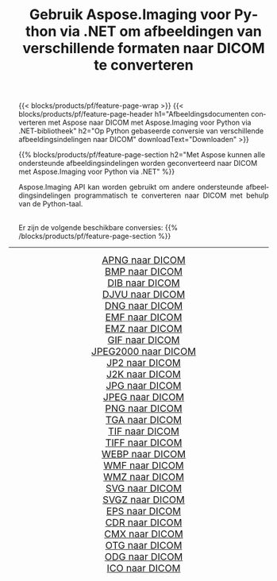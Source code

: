 ﻿---
title: Gebruik Aspose.Imaging voor Python via .NET om afbeeldingen van verschillende formaten naar DICOM te converteren 
weight: 3920
url: /nl/python-net/conversion/to/dicom 
lang: nl
langdirlevel: 2
locales: zh-hans,ja,it,ru,de,es,fr,nl,id,lt,pl,pt,vi,tr,ko,zh-hant,ar,hi,th,sv,cs,uk,he
description: U kunt Aspose.Imaging voor Python gebruiken via de .NET-bibliotheek om van verschillende formaten naar DICOM te converteren
---

{{< blocks/products/pf/feature-page-wrap >}}
{{< blocks/products/pf/feature-page-header h1="Afbeeldingsdocumenten converteren met Aspose naar DICOM met Aspose.Imaging voor Python via .NET-bibliotheek" h2="Op Python gebaseerde conversie van verschillende afbeeldingsindelingen naar DICOM" downloadText="Downloaden" >}}


{{% blocks/products/pf/feature-page-section  h2="Met Aspose kunnen alle ondersteunde afbeeldingsindelingen worden geconverteerd naar DICOM met Aspose.Imaging voor Python via .NET" %}}
<p align=justify>Aspose.Imaging API kan worden gebruikt om andere ondersteunde afbeeldingsindelingen programmatisch te converteren naar DICOM met behulp van de Python-taal.</p>
<br/>
Er zijn de volgende beschikbare conversies:
{{% /blocks/products/pf/feature-page-section %}}
<div class="container-fluid productfamilypage bg-gray">
    <div class="convertypes bg-gray agp-content section">
        <div class="container">
		<hr style="margin-left:-20px;"/>
		<div class="row other-converters" style="gap: 10px;font-size: 19px;text-align:center;">
		    <div class='col-md-2 other-converter remove-lp remove-rp'><a href="/imaging/nl/python-net/conversion/apng-to-dicom" style="padding:15px;">APNG naar DICOM</a></div>
<div class='col-md-2 other-converter remove-lp remove-rp'><a href="/imaging/nl/python-net/conversion/bmp-to-dicom" style="padding:15px;">BMP naar DICOM</a></div>
<div class='col-md-2 other-converter remove-lp remove-rp'><a href="/imaging/nl/python-net/conversion/dib-to-dicom" style="padding:15px;">DIB naar DICOM</a></div>
<div class='col-md-2 other-converter remove-lp remove-rp'><a href="/imaging/nl/python-net/conversion/djvu-to-dicom" style="padding:15px;">DJVU naar DICOM</a></div>
<div class='col-md-2 other-converter remove-lp remove-rp'><a href="/imaging/nl/python-net/conversion/dng-to-dicom" style="padding:15px;">DNG naar DICOM</a></div>
<div class='col-md-2 other-converter remove-lp remove-rp'><a href="/imaging/nl/python-net/conversion/emf-to-dicom" style="padding:15px;">EMF naar DICOM</a></div>
<div class='col-md-2 other-converter remove-lp remove-rp'><a href="/imaging/nl/python-net/conversion/emz-to-dicom" style="padding:15px;">EMZ naar DICOM</a></div>
<div class='col-md-2 other-converter remove-lp remove-rp'><a href="/imaging/nl/python-net/conversion/gif-to-dicom" style="padding:15px;">GIF naar DICOM</a></div>
<div class='col-md-2 other-converter remove-lp remove-rp'><a href="/imaging/nl/python-net/conversion/jpeg2000-to-dicom" style="padding:15px;">JPEG2000 naar DICOM</a></div>
<div class='col-md-2 other-converter remove-lp remove-rp'><a href="/imaging/nl/python-net/conversion/jp2-to-dicom" style="padding:15px;">JP2 naar DICOM</a></div>
<div class='col-md-2 other-converter remove-lp remove-rp'><a href="/imaging/nl/python-net/conversion/j2k-to-dicom" style="padding:15px;">J2K naar DICOM</a></div>
<div class='col-md-2 other-converter remove-lp remove-rp'><a href="/imaging/nl/python-net/conversion/jpg-to-dicom" style="padding:15px;">JPG naar DICOM</a></div>
<div class='col-md-2 other-converter remove-lp remove-rp'><a href="/imaging/nl/python-net/conversion/jpeg-to-dicom" style="padding:15px;">JPEG naar DICOM</a></div>
<div class='col-md-2 other-converter remove-lp remove-rp'><a href="/imaging/nl/python-net/conversion/png-to-dicom" style="padding:15px;">PNG naar DICOM</a></div>
<div class='col-md-2 other-converter remove-lp remove-rp'><a href="/imaging/nl/python-net/conversion/tga-to-dicom" style="padding:15px;">TGA naar DICOM</a></div>
<div class='col-md-2 other-converter remove-lp remove-rp'><a href="/imaging/nl/python-net/conversion/tif-to-dicom" style="padding:15px;">TIF naar DICOM</a></div>
<div class='col-md-2 other-converter remove-lp remove-rp'><a href="/imaging/nl/python-net/conversion/tiff-to-dicom" style="padding:15px;">TIFF naar DICOM</a></div>
<div class='col-md-2 other-converter remove-lp remove-rp'><a href="/imaging/nl/python-net/conversion/webp-to-dicom" style="padding:15px;">WEBP naar DICOM</a></div>
<div class='col-md-2 other-converter remove-lp remove-rp'><a href="/imaging/nl/python-net/conversion/wmf-to-dicom" style="padding:15px;">WMF naar DICOM</a></div>
<div class='col-md-2 other-converter remove-lp remove-rp'><a href="/imaging/nl/python-net/conversion/wmz-to-dicom" style="padding:15px;">WMZ naar DICOM</a></div>
<div class='col-md-2 other-converter remove-lp remove-rp'><a href="/imaging/nl/python-net/conversion/svg-to-dicom" style="padding:15px;">SVG naar DICOM</a></div>
<div class='col-md-2 other-converter remove-lp remove-rp'><a href="/imaging/nl/python-net/conversion/svgz-to-dicom" style="padding:15px;">SVGZ naar DICOM</a></div>
<div class='col-md-2 other-converter remove-lp remove-rp'><a href="/imaging/nl/python-net/conversion/eps-to-dicom" style="padding:15px;">EPS naar DICOM</a></div>
<div class='col-md-2 other-converter remove-lp remove-rp'><a href="/imaging/nl/python-net/conversion/cdr-to-dicom" style="padding:15px;">CDR naar DICOM</a></div>
<div class='col-md-2 other-converter remove-lp remove-rp'><a href="/imaging/nl/python-net/conversion/cmx-to-dicom" style="padding:15px;">CMX naar DICOM</a></div>
<div class='col-md-2 other-converter remove-lp remove-rp'><a href="/imaging/nl/python-net/conversion/otg-to-dicom" style="padding:15px;">OTG naar DICOM</a></div>
<div class='col-md-2 other-converter remove-lp remove-rp'><a href="/imaging/nl/python-net/conversion/odg-to-dicom" style="padding:15px;">ODG naar DICOM</a></div>
<div class='col-md-2 other-converter remove-lp remove-rp'><a href="/imaging/nl/python-net/conversion/ico-to-dicom" style="padding:15px;">ICO naar DICOM</a></div>
                </div>
        </div>
    </div>
</div>
<br/>

